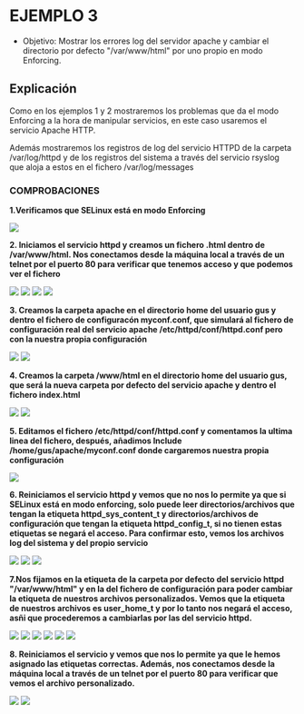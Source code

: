 # EJEMPLO 3

- Objetivo: Mostrar los errores log del servidor apache y cambiar el directorio por defecto "/var/www/html" por uno propio en modo Enforcing.

## Explicación

Como en los ejemplos 1 y 2 mostraremos los problemas que da el modo Enforcing a la hora de manipular servicios, en este caso usaremos el servicio Apache HTTP.

Además mostraremos los registros de log del servicio HTTPD de la carpeta /var/log/httpd y de los registros del sistema a través del servicio rsyslog que aloja a estos en el fichero /var/log/messages


### COMPROBACIONES

**1.Verificamos que SELinux está en modo Enforcing**

![](../img/3_ejemplo/enforcing.png)

**2. Iniciamos el servicio httpd y creamos un fichero .html dentro de /var/www/html. Nos conectamos desde la máquina local a través de un telnet por el puerto 80 para verificar que tenemos acceso y que podemos ver el fichero**


![](../img/3_ejemplo/start_httpd.png)
![](../img/3_ejemplo/var_www_html.png)
![](../img/3_ejemplo/1_index_html.png)
![](../img/3_ejemplo/telnet.png)


**3. Creamos la carpeta apache en el directorio home del usuario gus y dentro el fichero de configuracón myconf.conf, que simulará al fichero de configuración real del servicio apache /etc/httpd/conf/httpd.conf pero con la nuestra propia configuración**

![](../img/3_ejemplo/carpeta_apache.png) 
![](../img/3_ejemplo/myconf.png) 


**4. Creamos la carpeta /www/html en el directorio home del usuario gus, que será la nueva carpeta por defecto del servicio apache y dentro el fichero index.html**

![](../img/3_ejemplo/www_html.png)
![](../img/3_ejemplo/2_index_html.png)

**5. Editamos el fichero /etc/httpd/conf/httpd.conf y comentamos la ultima linea del fichero, después, añadimos Include /home/gus/apache/myconf.conf donde cargaremos nuestra propia configuración**

![](../img/3_ejemplo/httpd_conf.png)

**6. Reiniciamos el servicio httpd y vemos que no nos lo permite ya que si SELinux está en modo enforcing, solo puede leer directorios/archivos que tengan la etiqueta httpd_sys_content_t y directorios/archivos de configuración que tengan la etiqueta httpd_config_t, si no tienen estas etiquetas se negará el acceso. Para confirmar esto, vemos los archivos log del sistema y del propio servicio**

![](../img/3_ejemplo/restart_failed.png)
![](../img/3_ejemplo/messages_failed.png)
![](../img/3_ejemplo/error_log.png)


**7.Nos fijamos en la etiqueta de la carpeta por defecto del servicio httpd "/var/www/html" y en la del fichero de configuración para poder cambiar la etiqueta de nuestros archivos personalizados. Vemos que la etiqueta de nuestros archivos es user_home_t y por lo tanto nos negará el acceso, asñi que procederemos a cambiarlas por las del servicio httpd.**

![](../img/3_ejemplo/etiqueta_var_www_html.png)
![](../img/3_ejemplo/etiqueta_indexhtml.png)
![](../img/3_ejemplo/cambio_etiqueta_indexhtml.png)
![](../img/3_ejemplo/etiqueta_etc_httpd_conf.png)
![](../img/3_ejemplo/etiqueta_myconf.png)
![](../img/3_ejemplo/cambio_etiqueta_myconf.png)

**8. Reiniciamos el servicio y vemos que nos lo permite ya que le hemos asignado las etiquetas correctas. Además, nos conectamos desde la máquina local a través de un telnet por el puerto 80 para verificar que vemos el archivo personalizado.**

![](../img/3_ejemplo/restart_ok.png)
![](../img/3_ejemplo/telnet_ok.png)




